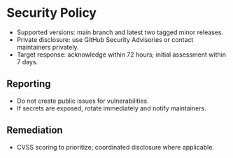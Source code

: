 # Security Policy

- Supported versions: main branch and latest two tagged minor releases.
- Private disclosure: use GitHub Security Advisories or contact maintainers privately.
- Target response: acknowledge within 72 hours; initial assessment within 7 days.

## Reporting
- Do not create public issues for vulnerabilities.
- If secrets are exposed, rotate immediately and notify maintainers.

## Remediation
- CVSS scoring to prioritize; coordinated disclosure where applicable.
